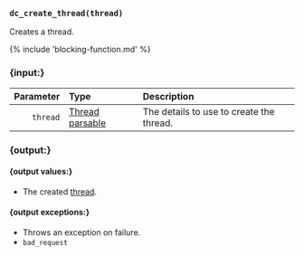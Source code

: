### `dc_create_thread(thread)`

Creates a thread.

{% include 'blocking-function.md' %}


### {input:}

| Parameter | Type                                    | Description                              |
|----------:|:----------------------------------------|:-----------------------------------------|
|  `thread` | [Thread parsable](/parsables/thread.md) | The details to use to create the thread. |


### {output:}

#### {output values:}

* The created [thread](/values/channel.md).

#### {output exceptions:}

* Throws an exception on failure.
* `bad_request`